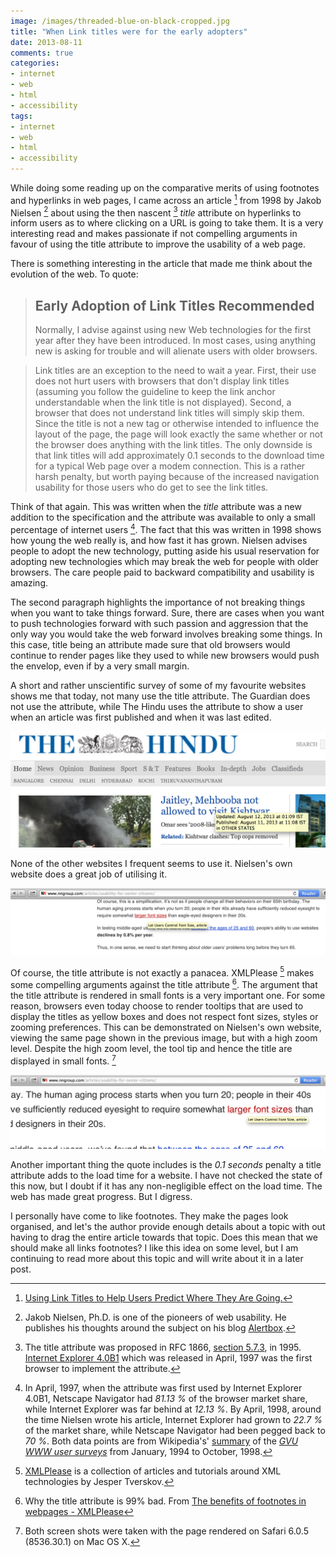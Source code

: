 ```yaml
---
image: /images/threaded-blue-on-black-cropped.jpg
title: "When Link titles were for the early adopters"
date: 2013-08-11
comments: true
categories:
- internet
- web
- html
- accessibility
tags:
- internet
- web
- html
- accessibility
---
```


While doing some reading up on the comparative merits of using footnotes and hyperlinks in web pages, I came across an article [^1] from 1998 by Jakob Nielsen [^2] about using the then nascent [^3] _title_ attribute on hyperlinks to inform users as to where clicking on a URL is going to take them. It is a very interesting read and makes passionate if not compelling arguments in favour of using the title attribute to improve the usability of a web page.

There is something interesting in the article that made me think about the evolution of the web. To quote:

> ## Early Adoption of Link Titles Recommended
> Normally, I advise against using new Web technologies for the first year after they have been introduced. In most cases, using anything new is asking for trouble and will alienate users with older browsers.

> Link titles are an exception to the need to wait a year. First, their use does not hurt users with browsers that don't display link titles (assuming you follow the guideline to keep the link anchor understandable when the link title is not displayed). Second, a browser that does not understand link titles will simply skip them. Since the title is not a new tag or otherwise intended to influence the layout of the page, the page will look exactly the same whether or not the browser does anything with the link titles. The only downside is that link titles will add approximately 0.1 seconds to the download time for a typical Web page over a modem connection. This is a rather harsh penalty, but worth paying because of the increased navigation usability for those users who do get to see the link titles.

<!--more-->

Think of that again. This was written when the _title_ attribute was a new addition to the specification and the attribute was available to only a small percentage of internet users [^4]. The fact that this was written in 1998 shows how young the web really is, and how fast it has grown. Nielsen advises people to adopt the new technology, putting aside his usual reservation for adopting new technologies which may break the web for people with older browsers. The care people paid to backward compatibility and usability is amazing.

The second paragraph highlights the importance of not breaking things when you want to take things forward. Sure, there are cases when you want to push technologies forward with such passion and aggression that the only way you would take the web forward involves breaking some things. In this case, title being an attribute made sure that old browsers would continue to render pages like they used to while new browsers would push the envelop, even if by a very small margin.

A short and rather unscientific survey of some of my favourite websites shows me that today, not many use the title attribute. The Guardian does not use the attribute, while The Hindu uses the attribute to show a user when an article was first published and when it was last edited.

![The Hindu adds a title with time stamps of when an article was created and edited](/images/the_hindu_title_tooltip.png "The Hindu shows title for hyperlinks")

None of the other websites I frequent seems to use it. Nielsen's own website does a great job of utilising it.

![Nielsen's blog Alertbox adds a title for links](/images/nielsen_title_tooltip_original_size.png "Nielsen's blog Alertbox shows title for hyperlinks")

Of course, the title attribute is not exactly a panacea. XMLPlease [^5] makes some compelling arguments against the title attribute [^6]. The argument that the title attribute is rendered in small fonts is a very important one. For some reason, browsers even today choose to render tooltips that are used to display the titles as yellow boxes and does not respect font sizes, styles or zooming preferences. This can be demonstrated on Nielsen's own website, viewing the same page shown in the previous image, but with a high zoom level. Despite the high zoom level, the tool tip and hence the title are displayed in small fonts. [^7]

![Tooltip boxes does not change size when a web page is zoomed in](/images/nielsen_title_tooltip_zoom.png "Nielsen's Alertbox shows tooltip boxes does not change size when a web page is zoomed in.")

Another important thing the quote includes is the _0.1 seconds_ penalty a title attribute adds to the load time for a website. I have not checked the state of this now, but I doubt if it has any non-negligible effect on the load time. The web has made great progress. But I digress.

I personally have come to like footnotes. They make the pages look organised, and let's the author provide enough details about a topic with out having to drag the entire article towards that topic. Does this mean that we should make all links footnotes? I like this idea on some level, but I am continuing to read more about this topic and will write about it in a later post.

[^1]: [Using Link Titles to Help Users Predict Where They Are Going.](http://www.nngroup.com/articles/using-link-titles-to-help-users-predict-where-they-are-going/)
[^2]: Jakob Nielsen, Ph.D. is one of the pioneers of web usability. He publishes his thoughts around the subject on his blog [Alertbox](http://www.nngroup.com/articles/).
[^3]: The title attribute was proposed in RFC 1866, [section 5.7.3](https://tools.ietf.org/html/rfc1866#section-5.7), in 1995. [Internet Explorer 4.0B1](http://www.blooberry.com/indexdot/html/supportkey/a.htm) which was released in April, 1997 was the first browser to implement the attribute.
[^4]: In April, 1997, when the attribute was first used by Internet Explorer 4.0B1, Netscape Navigator had _81.13 %_ of the browser market share, while Internet Explorer was far behind at _12.13 %_. By April, 1998, around the time Nielsen wrote his article, Internet Explorer had grown to _22.7 %_ of the market share, while Netscape Navigator had been pegged back to _70 %_. Both data points are from Wikipedia's' [summary](https://en.wikipedia.org/wiki/Usage_share_of_web_browsers#Reports_from_before_year_2000) of the [_GVU WWW user surveys_](http://www.cc.gatech.edu/gvu/user_surveys/) from January, 1994 to October, 1998.
[^5]: [XMLPlease](http://www.xmlplease.com/) is a collection of articles and tutorials around XML technologies by Jesper Tverskov.
[^6]: Why the title attribute is 99% bad. From [The benefits of footnotes in webpages - XMLPlease](http://www.xmlplease.com/footnotes#s1.)
[^7]: Both screen shots were taken with the page rendered on Safari 6.0.5 (8536.30.1) on Mac OS X.